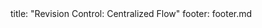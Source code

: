 <frontmatter>
title: "Revision Control: Centralized Flow"
footer: footer.md
</frontmatter>

<include src="unit-inPage-asFlat.md" boilerplate />